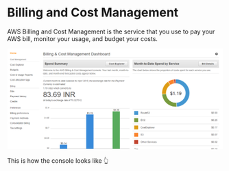 # Billing and Cost Management

AWS Billing and Cost Management is the service that you use to pay your AWS bill, monitor your usage, and budget your costs.

![](../../.gitbook/assets/image%20%2886%29.png)

This is how the console looks like 👆 





